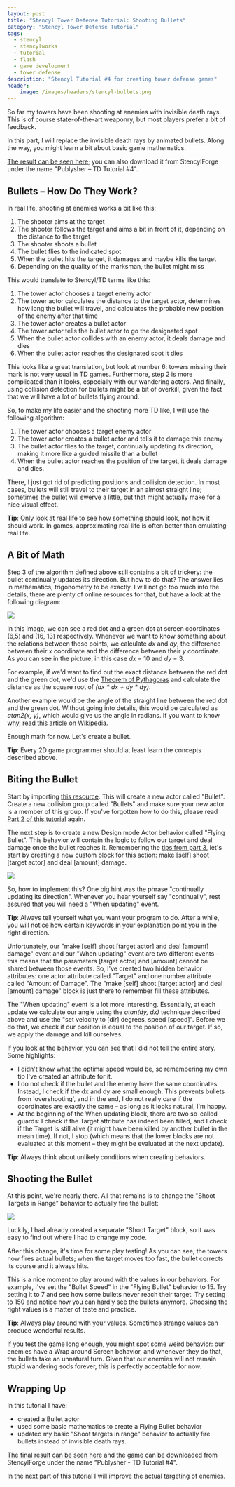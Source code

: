 ```yaml
---
layout: post
title: "Stencyl Tower Defense Tutorial: Shooting Bullets"
category: "Stencyl Tower Defense Tutorial"
tags:
  - stencyl
  - stencylworks
  - tutorial
  - flash
  - game development
  - tower defense
description: "Stencyl Tutorial #4 for creating tower defense games"
header:
    image: /images/headers/stencyl-bullets.png
---
```


So far my towers have been shooting at enemies with invisible death rays. This is of course state-of-the-art
weaponry, but most players prefer a bit of feedback.

In this part, I will replace the invisible death rays by animated bullets. Along the way,
you might learn a bit about basic game mathematics.

[The result can be seen here](http://www.stencyl.com/game/play/12573); you can also download it from StencylForge
under the name "Publysher – TD Tutorial #4".

Bullets – How Do They Work?
----------------------------

In real life, shooting at enemies works a bit like this:

1. The shooter aims at the target
2. The shooter follows the target and aims a bit in front of it, depending on the distance to the target
3. The shooter shoots a bullet
4. The bullet flies to the indicated spot
5. When the bullet hits the target, it damages and maybe kills the target
6. Depending on the quality of the marksman, the bullet might miss

This would translate to Stencyl/TD terms like this:

1. The tower actor chooses a target enemy actor
2. The tower actor calculates the distance to the target actor, determines how long the bullet will travel,
   and calculates the probable new position of the enemy after that time
3. The tower actor creates a bullet actor
4. The tower actor tells the bullet actor to go the designated spot
5. When the bullet actor collides with an enemy actor, it deals damage and dies
6. When the bullet actor reaches the designated spot it dies

This looks like a great translation, but look at number 6: towers missing their mark is not very usual in TD games.
Furthermore, step 2 is more complicated than it looks, especially with our wandering actors. And finally,
using collision detection for bullets might be a bit of overkill, given the fact that we will have a lot of bullets
flying around.

So, to make my life easier and the shooting more TD like, I will use the following algorithm:

1. The tower actor chooses a target enemy actor
2. The tower actor creates a bullet actor and tells it to damage this enemy
3. The bullet actor flies to the target, continually updating its direction, making it more like a guided missile than
   a bullet
4. When the bullet actor reaches the position of the target, it deals damage and dies.

There, I just got rid of predicting positions and collision detection. In most cases,
bullets will still travel to their target in an almost straight line; sometimes the bullet will swerve a little,
but that might actually make for a nice visual effect.

**Tip**: Only look at real life to see how something should look, not how it should work. In games,
approximating real life is often better than emulating real life.

A Bit of Math
-------------

Step 3 of the algorithm defined above still contains a bit of trickery: the bullet continually updates its direction.
But how to do that? The answer lies in mathematics, trigonometry to be exactly. I will not go too much into the
details, there are plenty of online resources for that, but have a look at the following diagram:

![](/images/stencyl/step4-1.png)

In this image, we can see a red dot and a green dot at screen coordinates (6,5) and (16,
13) respectively. Whenever we want to know something about the relations between those points,
we calculate *dx* and *dy*, the difference between their *x* coordinate and the difference between their *y*
coordinate. As you can see in the picture, in this case *dx* = 10 and *dy* = 3.

For example, if we'd want to find out the exact distance between the red dot and the green dot,
we'd use the [Theorem of Pythagoras](http://en.wikipedia.org/wiki/Pythagoras%27_theorem) and calculate the distance
as the square root of *(dx * dx + dy * dy)*.

Another example would be the angle of the straight line between the red dot and the green dot. Without going into
details, this would be calculated as *atan2(x, y)*, which would give us the angle in radians. If you want to know
why, [read this article on Wikipedia](http://en.wikipedia.org/wiki/Atan2).

Enough math for now. Let's create a bullet.

**Tip**: Every 2D game programmer should at least learn the concepts described above.

Biting the Bullet
-----------------

Start by importing [this resource](http://yduppen.home.xs4all.nl/blogsupport/blog.publysher.nl/Bullet.png). This will
 create a new actor called "Bullet". Create a new collision group called "Bullets" and make sure your new actor is a
 member of this group. If you've forgotten how to do this, please read
 [Part 2 of this tutorial](http://blog.publysher.nl/2012/04/stencyl-tower-defense-2-adding-towers.html) again.

The next step is to create a new Design mode Actor behavior called "Flying Bullet". This behavior will contain the
logic to follow our target and deal damage once the bullet reaches it.
Remembering the [tips from part 3](http://blog.publysher.nl/2012/04/stencyl-tower-defense-3-getting-healthy.html),
let's start by creating a new custom block for this action: make [self] shoot [target actor] and deal [amount] damage.

![](/images/stencyl/step4-2.png)

So, how to implement this? One big hint was the phrase "continually updating its direction". Whenever you hear
yourself say "continually", rest assured that you will need a "When updating" event.

**Tip**: Always tell yourself what you want your program to do. After a while, you will notice how certain keywords in
your explanation point you in the right direction.

Unfortunately, our "make [self] shoot [target actor] and deal [amount] damage" event and our "When updating" event
are two different events – this means that the parameters [target actor] and [amount] cannot be shared between those
events. So, I've created two hidden behavior attributes: one actor attribute called "Target" and one number attribute
 called "Amount of Damage". The "make [self] shoot [target actor] and deal [amount] damage" block is just there to
 remember fill these attributes.

The "When updating" event is a lot more interesting. Essentially, at each update we calculate our angle using the
*atan(dy, dx)* technique described above and use the "set velocity to [dir] degrees, speed [speed]". Before we do that,
 we check if our position is equal to the position of our target. If so, we apply the damage and kill ourselves.

If you look at the behavior, you can see that I did not tell the entire story. Some highlights:

- I didn't know what the optimal speed would be, so remembering my own tip I've created an attribute for it.
- I do not check if the bullet and the enemy have the same coordinates. Instead, I check if the dx and dy are small
  enough. This prevents bullets from 'overshooting', and in the end, I do not really care if the coordinates are
  exactly the same – as long as it looks natural, I'm happy.
- At the beginning of the When updating block, there are two so-called guards: I check if the Target attribute has
  indeed been filled, and I check if the Target is still alive (it might have been killed by another bullet in the
  mean time). If not, I stop (which means that the lower blocks are not evaluated at this moment – they might be
  evaluated at the next update).

**Tip**: Always think about unlikely conditions when creating behaviors.

Shooting the Bullet
--------------------

At this point, we're nearly there. All that remains is to change the "Shoot Targets in Range" behavior to actually
fire the bullet:

![](/images/stencyl/step4-3.png)

Luckily, I had already created a separate "Shoot Target" block, so it was easy to find out where I had to change my
code.

After this change, it's time for some play testing! As you can see, the towers now fires actual bullets; when the
target moves too fast, the bullet corrects its course and it always hits.

This is a nice moment to play around with the values in our behaviors. For example,
I've set the "Bullet Speed" in the "Flying Bullet" behavior to 15. Try setting it to 7 and see how some bullets never
reach their target. Try setting to 150 and notice how you can hardly see the bullets anymore. Choosing the right
values is a matter of taste and practice.

**Tip**: Always play around with your values. Sometimes strange values can produce wonderful results.

If you test the game long enough, you might spot some weird behavior: our enemies have a Wrap around Screen behavior,
 and whenever they do that, the bullets take an unnatural turn. Given that our enemies will not remain stupid
 wandering sods forever, this is perfectly acceptable for now.

Wrapping Up
-----------

In this tutorial I have:

- created a Bullet actor
- used some basic mathematics to create a Flying Bullet behavior
- updated my basic "Shoot targets in range" behavior to actually fire bullets instead of invisible death rays.

[The final result can be seen here](http://www.stencyl.com/game/play/12573) and the game can be downloaded from
StencylForge under the name "Publysher - TD Tutorial #4".

In the next part of this tutorial I will improve the actual targeting of enemies.

